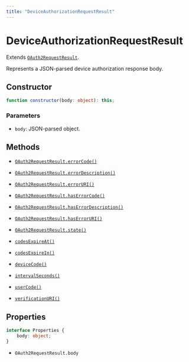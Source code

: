 ```yaml
---
title: "DeviceAuthorizationRequestResult"
---
```


# DeviceAuthorizationRequestResult

Extends [`OAuth2RequestResult`](/reference/main/OAuth2RequestResult).

Represents a JSON-parsed device authorization response body.

## Constructor

```ts
function constructor(body: object): this;
```

### Parameters

- `body`: JSON-parsed object.

## Methods

- [`OAuth2RequestResult.errorCode()`](/reference/main/OAuth2RequestResult/errorCode)
- [`OAuth2RequestResult.errorDescription()`](/reference/main/OAuth2RequestResult/errorDescription)
- [`OAuth2RequestResult.errorURI()`](/reference/main/OAuth2RequestResult/errorURI)
- [`OAuth2RequestResult.hasErrorCode()`](/reference/main/OAuth2RequestResult/hasErrorCode)
- [`OAuth2RequestResult.hasErrorDescription()`](/reference/main/OAuth2RequestResult/hasErrorDescription)
- [`OAuth2RequestResult.hasErrorURI()`](/reference/main/OAuth2RequestResult/hasErrorURI)
- [`OAuth2RequestResult.state()`](/reference/main/OAuth2RequestResult/state)

- [`codesExpireAt()`](/reference/main/DeviceAuthorizationRequestResult/codesExpireAt)
- [`codesExpireIn()`](/reference/main/DeviceAuthorizationRequestResult/codesExpireIn)
- [`deviceCode()`](/reference/main/DeviceAuthorizationRequestResult/deviceCode)
- [`intervalSeconds()`](/reference/main/DeviceAuthorizationRequestResult/intervalSeconds)
- [`userCode()`](/reference/main/DeviceAuthorizationRequestResult/userCode)
- [`verificationURI()`](/reference/main/DeviceAuthorizationRequestResult/verificationURI)

## Properties

```ts
interface Properties {
	body: object;
}
```

- `OAuth2RequestResult.body`
